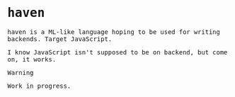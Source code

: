 <samp>

# haven

haven is a ML-like language hoping to be used for writing backends. Target JavaScript.

I know JavaScript isn't supposed to be on backend, but come on, it works.

> [!WARNING]
> Work in progress.